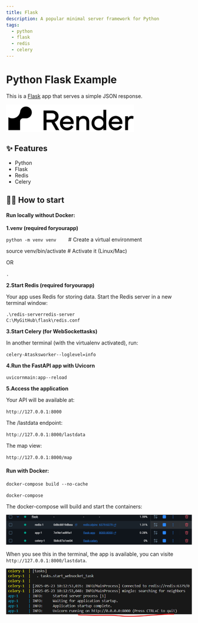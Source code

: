 ```yaml
---
title: Flask
description: A popular minimal server framework for Python
tags:
  - python
  - flask
  - redis
  - celery
---
```

# Python Flask Example

This is a [Flask](https://flask.palletsprojects.com/en/1.1.x/) app that serves a simple JSON response.

[![1744134666703](image/README/1744134666703.png)](https://dashboard.render.com/web/new)

## ✨ Features

- Python
- Flask
- Redis
- Celery

## 💁‍♀️ How to start

#### Run locally without Docker:

**1.venv (required foryourapp)**

`python -m venv venv    `   # Create a virtual environment

source venv/bin/activate  # Activate it (Linux/Mac)

OR

`.`

**2.Start Redis (required foryourapp)**

Your app uses Redis for storing data. Start the Redis server in a new terminal window:

```
.\redis-serverredis-server
C:\MyGitHub\flask\redis.conf
```


**3.Start Celery (for WebSockettasks)**

In another terminal (with the virtualenv activated), run:

`celery-Atasksworker--loglevel=info`

**4.Run the FastAPI app with Uvicorn**

`uvicornmain:app--reload`

**5.Access the application**

Your API will be available at:

`http://127.0.0.1:8000`

The /lastdata endpoint:

`http://127.0.0.1:8000/lastdata`

The map view:

`http://127.0.0.1:8000/map`


#### Run with Docker:

`docker-compose build --no-cache`

`docker-compose `

The docker-compose will build and start the containers:

![1747995787480](image/README/1747995787480.png)

When you see this in the terminal, the app is available, you can visite `http://127.0.0.1:8000/lastdata`.

![1747995985473](image/README/1747995985473.png)
